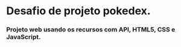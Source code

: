 # Desafio de projeto pokedex.

### Projeto web usando os recursos com API, HTML5, CSS e JavaScript.

